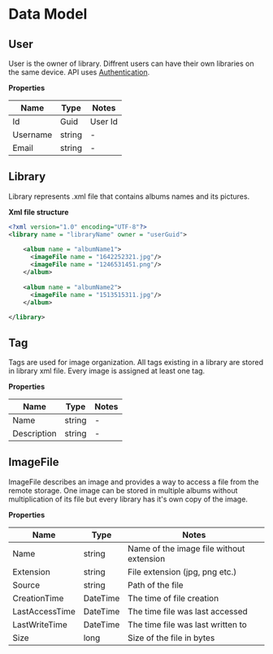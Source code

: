 # Data Model

## User

User is the owner of library.
Diffrent users can have their own libraries on the same device.
API uses [Authentication](https://tomaszkumiega.github.io/PictureLibrary-API/endpoints/#authenticate).

**Properties**

| Name | Type | Notes |
|------|------|-------|
| Id | Guid | User Id | 
| Username | string | - |
| Email | string | - |

## Library

Library represents .xml file that contains albums names and its pictures.

**Xml file structure**

```xml
<?xml version="1.0" encoding="UTF-8"?>
<library name = "libraryName" owner = "userGuid">
    
    <album name = "albumName1">
      <imageFile name = "1642252321.jpg"/>
      <imageFile name = "1246531451.png"/>
    </album>
    
    <album name = "albumName2">
      <imageFile name = "1513515311.jpg"/>
    </album>
    
</library>
```

## Tag

Tags are used for image organization.
All tags existing in a library are stored in library xml file.
Every image is assigned at least one tag.

**Properties**

| Name | Type | Notes |
|------|------|-------|
| Name | string | - |
| Description | string | - |


## ImageFile

ImageFile describes an image and provides a way to access a file from the remote storage.
One image can be stored in multiple albums without multiplication of its file but every library has it's own copy of the image.

**Properties**

| Name | Type | Notes |
|------|------|-------|
| Name | string | Name of the image file without extension |
| Extension | string | File extension (jpg, png etc.) |
| Source | string | Path of the file |
| CreationTime | DateTime | The time of file creation |
| LastAccessTime | DateTime | The time file was last accessed |
| LastWriteTime | DateTime | The time file was last written to |
| Size | long | Size of the file in bytes |
